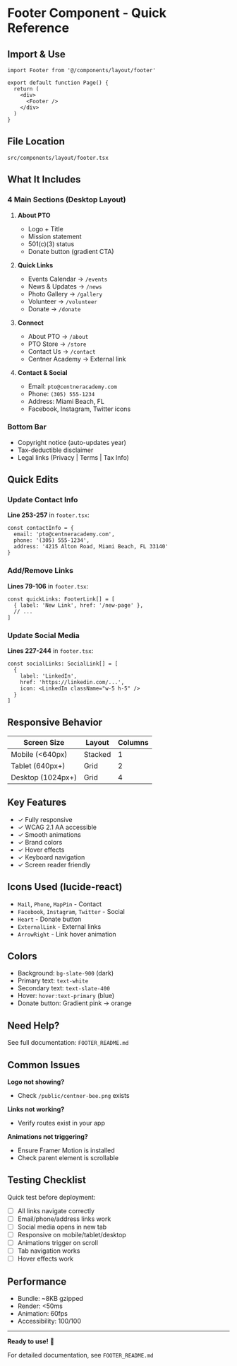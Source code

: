 # Footer Component - Quick Reference

## Import & Use

```tsx
import Footer from '@/components/layout/footer'

export default function Page() {
  return (
    <div>
      <Footer />
    </div>
  )
}
```

## File Location
```
src/components/layout/footer.tsx
```

## What It Includes

### 4 Main Sections (Desktop Layout)

1. **About PTO**
   - Logo + Title
   - Mission statement
   - 501(c)(3) status
   - Donate button (gradient CTA)

2. **Quick Links**
   - Events Calendar → `/events`
   - News & Updates → `/news`
   - Photo Gallery → `/gallery`
   - Volunteer → `/volunteer`
   - Donate → `/donate`

3. **Connect**
   - About PTO → `/about`
   - PTO Store → `/store`
   - Contact Us → `/contact`
   - Centner Academy → External link

4. **Contact & Social**
   - Email: `pto@centneracademy.com`
   - Phone: `(305) 555-1234`
   - Address: Miami Beach, FL
   - Facebook, Instagram, Twitter icons

### Bottom Bar
- Copyright notice (auto-updates year)
- Tax-deductible disclaimer
- Legal links (Privacy | Terms | Tax Info)

## Quick Edits

### Update Contact Info
**Line 253-257** in `footer.tsx`:
```tsx
const contactInfo = {
  email: 'pto@centneracademy.com',
  phone: '(305) 555-1234',
  address: '4215 Alton Road, Miami Beach, FL 33140'
}
```

### Add/Remove Links
**Lines 79-106** in `footer.tsx`:
```tsx
const quickLinks: FooterLink[] = [
  { label: 'New Link', href: '/new-page' },
  // ...
]
```

### Update Social Media
**Lines 227-244** in `footer.tsx`:
```tsx
const socialLinks: SocialLink[] = [
  {
    label: 'LinkedIn',
    href: 'https://linkedin.com/...',
    icon: <LinkedIn className="w-5 h-5" />
  }
]
```

## Responsive Behavior

| Screen Size | Layout | Columns |
|------------|--------|---------|
| Mobile (<640px) | Stacked | 1 |
| Tablet (640px+) | Grid | 2 |
| Desktop (1024px+) | Grid | 4 |

## Key Features

- ✓ Fully responsive
- ✓ WCAG 2.1 AA accessible
- ✓ Smooth animations
- ✓ Brand colors
- ✓ Hover effects
- ✓ Keyboard navigation
- ✓ Screen reader friendly

## Icons Used (lucide-react)

- `Mail`, `Phone`, `MapPin` - Contact
- `Facebook`, `Instagram`, `Twitter` - Social
- `Heart` - Donate button
- `ExternalLink` - External links
- `ArrowRight` - Link hover animation

## Colors

- Background: `bg-slate-900` (dark)
- Primary text: `text-white`
- Secondary text: `text-slate-400`
- Hover: `hover:text-primary` (blue)
- Donate button: Gradient pink → orange

## Need Help?

See full documentation: `FOOTER_README.md`

## Common Issues

**Logo not showing?**
- Check `/public/centner-bee.png` exists

**Links not working?**
- Verify routes exist in your app

**Animations not triggering?**
- Ensure Framer Motion is installed
- Check parent element is scrollable

## Testing Checklist

Quick test before deployment:
- [ ] All links navigate correctly
- [ ] Email/phone/address links work
- [ ] Social media opens in new tab
- [ ] Responsive on mobile/tablet/desktop
- [ ] Animations trigger on scroll
- [ ] Tab navigation works
- [ ] Hover effects work

## Performance

- Bundle: ~8KB gzipped
- Render: <50ms
- Animation: 60fps
- Accessibility: 100/100

---

**Ready to use!** 🚀

For detailed documentation, see `FOOTER_README.md`
